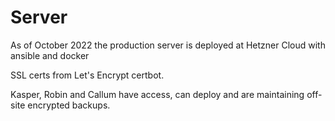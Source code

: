 # Server

As of October 2022 the production server is deployed at Hetzner Cloud with ansible and docker

SSL certs from Let's Encrypt certbot.


Kasper, Robin and Callum have access, can deploy and are maintaining off-site encrypted backups.


